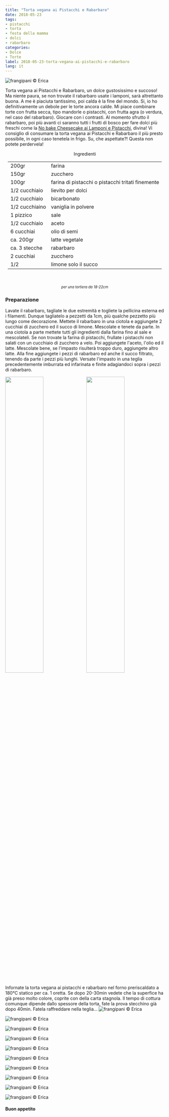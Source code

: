 ```yaml
---
title: "Torta vegana ai Pistacchi e Rabarbaro"
date: 2018-05-23
tags:
- pistacchi
- torta
- festa della mamma
- dolci
- rabarbaro
categories:
- Dolce
- Torte
label: 2018-05-23-torta-vegana-ai-pistacchi-e-rabarbaro
lang: it
---
```

![](header.jpg "frangipani © Erica")

Torta vegana ai Pistacchi e Rabarbaro, un dolce gustosissimo e succoso! Ma niente paura, se non trovate il rabarbaro usate i lamponi, sarà altrettanto buona. A me è piaciuta tantissimo, poi calda è la fine del mondo. Si, io ho definitivamente un debole per le torte ancora calde. Mi piace combinare torte con frutta secca, tipo mandorle o pistacchi, con frutta agra (o verdura, nel caso del rabarbaro). Giocare con i contrasti. Al momento sfrutto il rabarbaro, poi più avanti ci saranno tutti i frutti di bosco per fare dolci più freschi come la <a href="https://frangipani.raiano.ch/2016-08-10-no-bake-cheesecake-ai-lamponi-e-pistacchi/" target="_blank">No bake Cheesecake ai Lamponi e Pistacchi</a>, divina! Vi consiglio di consumare la torta vegana ai Pistacchi e Rabarbaro il più presto possibile, in ogni caso tenetela in frigo. Su, che aspettate?! Questa non potete perdervela!

<div id="wrapper" style="text-align: center">
  <div id="yourdiv" style="display: inline-block;">
    <div class="ingredients">
      <div class="ingredients-title">Ingredienti</div>
      <table>
        <tbody>
          <tr>
           <td>200gr</td>
            <td>farina</td>
          </tr>
          <tr>
            <td>150gr</td>
            <td>zucchero</td>
          </tr>
          <tr>
            <td>100gr</td>
            <td>farina di pistacchi o pistacchi tritati finemente</td>
          </tr>
          <tr>
            <td>1/2 cucchiaio</td>
            <td>lievito per dolci</td>
          </tr>
          <tr>
            <td>1/2 cucchiaio</td>
            <td>bicarbonato</td>
          </tr>
          <tr>
            <td>1/2 cucchiaino</td>
            <td>vaniglia in polvere</td>
          </tr>
          <tr>
            <td>1 pizzico</td>
            <td>sale</td>
          </tr>
          <tr>
            <td>1/2 cucchiaio</td>
            <td>aceto</td>
          </tr>
          <tr>
            <td>6 cucchiai</td>
            <td>olio di semi</td>
          </tr>
          <tr>
            <td>ca. 200gr</td>
            <td>latte vegetale</td>
          </tr>
          <tr>
            <td>ca. 3 stecche</td>
            <td>rabarbaro</td>
          </tr>
          <tr>
            <td>2 cucchiai</td>
            <td>zucchero</td>
          </tr>
          <tr>
            <td>1/2</td>
            <td>limone solo il succo</td>
        </tbody>
      </table>
      <br></br>
      <i class="pull-right" style="font-size: 80%;">per una tortiera da 18-22cm</i>
    </div>
  </div>
</div>


<h3>
  <font color="grey">
    <i class="fa fa-cogs"></i>
  </font> Preparazione
</h3>

Lavate il rabarbaro, tagliate le due estremità e togliete la pellicina esterna ed i filamenti. Dunque tagliatelo a pezzetti da 1cm, più qualche pezzetto più lungo come decorazione. Mettete il rabarbaro in una ciotola e aggiungete 2 cucchiai di zucchero ed il succo di limone. Mescolate e tenete da parte. In una ciotola a parte mettete tutti gli ingredienti dalla farina fino al sale e mescolateli. Se non trovate la farina di pistacchi, frullate i pistacchi non salati con un cucchiaio di zucchero a velo. Poi aggiungete l'aceto, l'olio ed il latte. Mescolate bene, se l'impasto risulterà troppo duro, aggiungete altro latte. Alla fine aggiungete i pezzi di rabarbaro ed anche il succo filtrato, tenendo da parte i pezzi più lunghi. Versate l'impasto in una teglia precedentemente imburrata ed infarinata e finite adagiandoci sopra i pezzi di rabarbaro.
<p>
  <div style="width: 100%; margin-bottom: ">
    <img style="float: left; width: 49%; margin-right: 1%" src="rabarbaro.jpg" alt="" title="frangipani © Erica" />
    <img style="float: left; width: 49%; margin-left: 1%" src="teglia.jpg" alt="" title="frangipani © Erica" />
    <div style="clear: both"></div>
  </div>
</p>

Infornate la torta vegana ai pistacchi e rabarbaro nel forno preriscaldato a 180°C statico per ca. 1 oretta. Se dopo 20-30min vedete che la superfice ha già preso molto colore, coprite con della carta stagnola. Il tempo di cottura comunque dipende dallo spessore della torta, fate la prova stecchino già dopo 40min. Fatela raffreddare nella teglia...
![](risultato1.jpg "frangipani © Erica")

![](risultato2.jpg "frangipani © Erica")

![](risultato3.jpg "frangipani © Erica")

![](risultato4.jpg "frangipani © Erica")

![](risultato5.jpg "frangipani © Erica")

![](risultato6.jpg "frangipani © Erica")

![](risultato7.jpg "frangipani © Erica")

![](risultato8.jpg "frangipani © Erica")

![](risultato9.jpg "frangipani © Erica")

![](risultato10.jpg "frangipani © Erica")

<h4>Buon appetito
  <font color="red">
    <i class="fa fa-smile-o"></i>
  </font>
</h4>